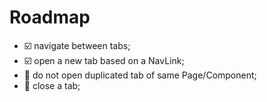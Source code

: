 # Roadmap
- :ballot_box_with_check: navigate between tabs;
- :ballot_box_with_check: open a new tab based on a NavLink;
- :black_square_button: do not open duplicated tab of same Page/Component;
- :black_square_button: close a tab;
